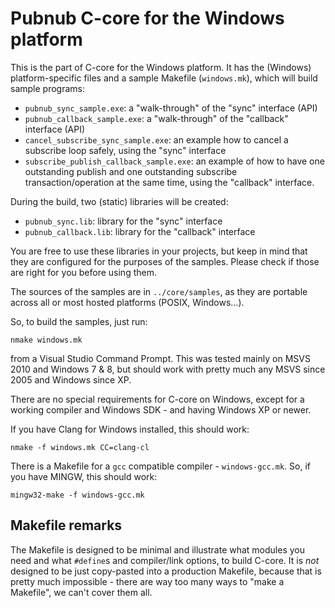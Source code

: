 # Pubnub C-core for the Windows platform

This is the part of C-core for the Windows platform.
It has the (Windows) platform-specific files and a
sample Makefile (`windows.mk`), which will build
sample programs:

- `pubnub_sync_sample.exe`: a "walk-through" of the "sync" interface (API)
- `pubnub_callback_sample.exe`: a "walk-through" of the "callback"
	interface (API)
- `cancel_subscribe_sync_sample.exe`: an example how to cancel a subscribe
  loop safely, using the "sync" interface
- `subscribe_publish_callback_sample.exe`: an example of how to have one
  outstanding publish and one outstanding subscribe transaction/operation
  at the same time, using the "callback" interface.

During the build, two (static) libraries will be created:

- `pubnub_sync.lib`: library for the "sync" interface
- `pubnub_callback.lib`: library for the "callback" interface

You are free to use these libraries in your projects, but keep in mind
that they are configured for the purposes of the samples. Please check
if those are right for you before using them.

The sources of the samples are in `../core/samples`,
as they are portable across all or most hosted platforms
(POSIX, Windows...).

So, to build the samples, just run:

	nmake windows.mk
	
from a Visual Studio Command Prompt. This was tested mainly
on MSVS 2010 and Windows 7 & 8, but should work with pretty
much any MSVS since 2005 and Windows since XP.

There are no special requirements for C-core on
Windows, except for a working compiler and Windows SDK - and
having Windows XP or newer.

If you have Clang for Windows installed, this should work:

    nmake -f windows.mk CC=clang-cl
    
There is a Makefile for a `gcc` compatible compiler - `windows-gcc.mk`.
So, if you have MINGW, this should work:

    mingw32-make -f windows-gcc.mk

## Makefile remarks

The Makefile is designed to be minimal and illustrate what modules you
need and what `#define`s and compiler/link options, to build
C-core. It is _not_ designed to be just copy-pasted into a production
Makefile, because that is pretty much impossible - there are way too
many ways to "make a Makefile", we can't cover them all.
